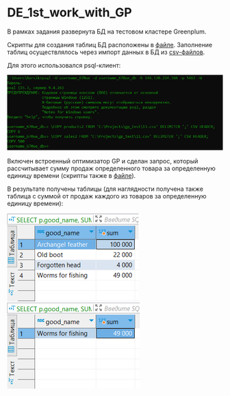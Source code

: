 # DE_1st_work_with_GP

В рамках задания развернута БД на тестовом кластере Greenplum. 

Скрипты для создания таблиц БД расположены в [файле](https://github.com/PolarJaba/DE_1st_work_with_GP/blob/main/scripts.sql). Заполнение таблиц осуществлялось через импорт данных в БД из [csv-файлов](https://github.com/PolarJaba/DE_1st_work_with_GP/blob/main/data).

Для этого использовался psql-клиент:

![psql_commands](https://github.com/PolarJaba/DE_1st_work_with_GP/blob/main/psql_commands.PNG)

Включен встроенный оптимизатор GP и сделан запрос, который рассчитывает сумму продаж определенного товара за определенную единицу времени (скрипты также в [файле](https://github.com/PolarJaba/DE_1st_work_with_GP/blob/main/scripts.sql)). 

В результате получены таблицы (для наглядности получена также таблица с суммой от продаж каждого из товаров за определенную единицу времени):

![all_products](https://github.com/PolarJaba/DE_1st_work_with_GP/blob/main/all_products.PNG) ![one_product](https://github.com/PolarJaba/DE_1st_work_with_GP/blob/main/one_product.PNG)
